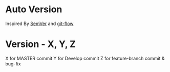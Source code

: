# Auto Version

Inspired By [SemVer](http://semver.org/) and  [git-flow](http://nvie.com/posts/a-successful-git-branching-model/)

# Version - X, Y, Z

X for MASTER commit
Y for Develop commit
Z for feature-branch commit & bug-fix